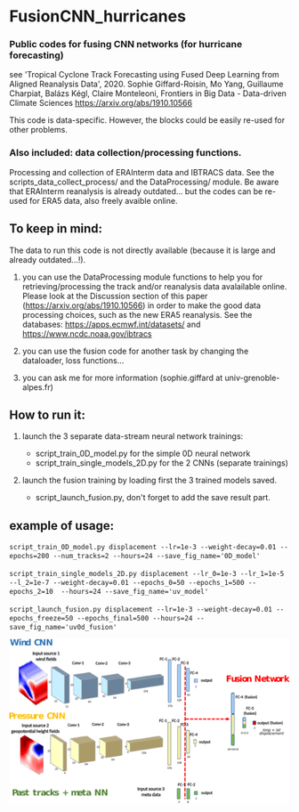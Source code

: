 # FusionCNN_hurricanes

### Public codes for fusing CNN networks (for hurricane forecasting)
see 'Tropical Cyclone Track Forecasting using Fused Deep Learning from Aligned Reanalysis Data', 2020.
Sophie Giffard-Roisin, Mo Yang, Guillaume Charpiat, Balázs Kégl, Claire Monteleoni, Frontiers in Big Data - Data-driven Climate Sciences https://arxiv.org/abs/1910.10566

This code is data-specific. However, the blocks could be easily re-used for other problems.

### Also included: data collection/processing functions.
Processing and collection of ERAInterm data and IBTRACS data. See the scripts_data_collect_process/
and the DataProcessing/ module. Be aware that ERAInterm reanalysis is already outdated... but the codes can be re-used for ERA5 data, also freely avaible online.

## To keep in mind:
The data to run this code is not directly available (because it is large and already outdated...!).

   1) you can use the DataProcessing module functions to help you for retrieving/processing the track and/or reanalysis data avalailable online. Please look at the Discussion section of this paper (https://arxiv.org/abs/1910.10566) in order to make the good data processing choices, such as the new ERA5 reanalysis. See the databases: https://apps.ecmwf.int/datasets/ and https://www.ncdc.noaa.gov/ibtracs

   2) you can use the fusion code for another task by changing the dataloader, loss functions...

   3) you can ask me for more information (sophie.giffard at univ-grenoble-alpes.fr)

## How to run it:
1) launch the 3 separate data-stream neural network trainings: 
    - script_train_0D_model.py for the simple 0D neural network
    - script_train_single_models_2D.py for the 2 CNNs (separate trainings)

2) launch the fusion training by loading first the 3 trained models saved.
    - script_launch_fusion.py, don't forget to add the save result part.
    

## example of usage:

    script_train_0D_model.py displacement --lr=1e-3 --weight-decay=0.01 --epochs=200 --num_tracks=2 --hours=24 --save_fig_name='0D_model'

    script_train_single_models_2D.py displacement --lr_0=1e-3 --lr_1=1e-5 --l_2=1e-7 --weight-decay=0.01 --epochs_0=50 --epochs_1=500 --epochs_2=10  --hours=24 --save_fig_name='uv_model'

    script_launch_fusion.py displacement --lr=1e-3 --weight-decay=0.01 --epochs_freeze=50 --epochs_final=500 --hours=24 --save_fig_name='uv0d_fusion'



![Alt text](img/fusion_network.png?raw=true "fusion network")
